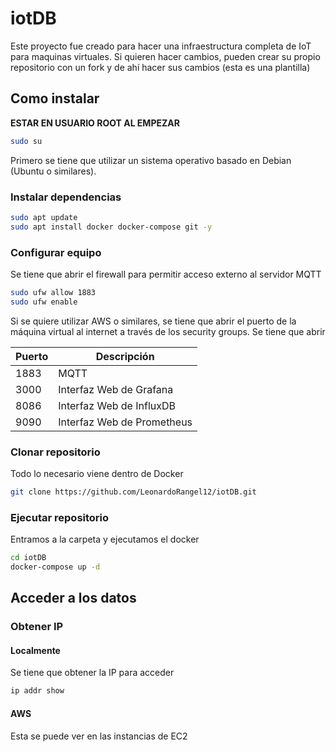 # iotDB
Este proyecto fue creado para hacer una infraestructura completa de IoT para maquinas virtuales.
Si quieren hacer cambios, pueden crear su propio repositorio con un fork y de ahí hacer sus cambios (esta es una plantilla)
## Como instalar
<strong>ESTAR EN USUARIO ROOT AL EMPEZAR</strong>
```BASH
sudo su
```
Primero se tiene que utilizar un sistema operativo basado en Debian (Ubuntu o similares).
### Instalar dependencias
```bash
sudo apt update
sudo apt install docker docker-compose git -y
```
### Configurar equipo
Se tiene que abrir el firewall para permitir acceso externo al servidor MQTT
```bash
sudo ufw allow 1883
sudo ufw enable
```
Si se quiere utilizar AWS o similares, se tiene que abrir el puerto de la máquina virtual al internet a través de los security groups.
Se tiene que abrir

| Puerto| Descripción |
|----------|----------|
| 1883    | MQTT  |
| 3000    | Interfaz Web de Grafana  |
| 8086    | Interfaz Web de InfluxDB   |
| 9090    | Interfaz Web de Prometheus   |

### Clonar repositorio
Todo lo necesario viene dentro de Docker
```bash
git clone https://github.com/LeonardoRangel12/iotDB.git
```

### Ejecutar repositorio
Entramos a la carpeta y ejecutamos el docker
```bash
cd iotDB
docker-compose up -d
```

## Acceder a los datos
### Obtener IP
#### Localmente
Se tiene que obtener la IP para acceder
```bash
ip addr show
```
#### AWS
Esta se puede ver en las instancias de EC2
